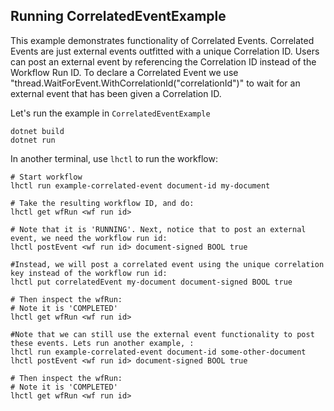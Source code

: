 ## Running CorrelatedEventExample

This example demonstrates functionality of Correlated Events. Correlated Events are just external events outfitted with a unique Correlation ID. Users can post an external event by referencing the Correlation ID instead of the Workflow Run ID. To declare a Correlated Event we use "thread.WaitForEvent.WithCorrelationId("correlationId")" to wait for an external event that has been given a Correlation ID.

Let's run the example in `CorrelatedEventExample`

```
dotnet build
dotnet run
```

In another terminal, use `lhctl` to run the workflow:

```
# Start workflow
lhctl run example-correlated-event document-id my-document

# Take the resulting workflow ID, and do:
lhctl get wfRun <wf run id>

# Note that it is 'RUNNING'. Next, notice that to post an external event, we need the workflow run id:
lhctl postEvent <wf run id> document-signed BOOL true

#Instead, we will post a correlated event using the unique correlation key instead of the workflow run id:
lhctl put correlatedEvent my-document document-signed BOOL true

# Then inspect the wfRun:
# Note it is 'COMPLETED'
lhctl get wfRun <wf run id>

#Note that we can still use the external event functionality to post these events. Lets run another example, :
lhctl run example-correlated-event document-id some-other-document
lhctl postEvent <wf run id> document-signed BOOL true

# Then inspect the wfRun:
# Note it is 'COMPLETED'
lhctl get wfRun <wf run id>
```
